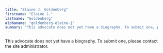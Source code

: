 ```yaml
---
title: "Elaine J. Goldenberg"
firstname: "Elaine J."
lastname: "Goldenberg"
alphaname: "goldenberg-elaine-j"
summary: "This advocate does not yet have a biography. To submit one, please contact the site administrator."
---
```

This advocate does not yet have a biography. To submit one, please contact the site administrator.

